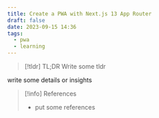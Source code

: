 ```yaml
---
title: Create a PWA with Next.js 13 App Router
draft: false
date: 2023-09-15 14:36
tags:
  - pwa
  - learning
---
```


> [!tldr] TL;DR
> Write some tldr

write some details or insights

> [!info] References
> - put some references
